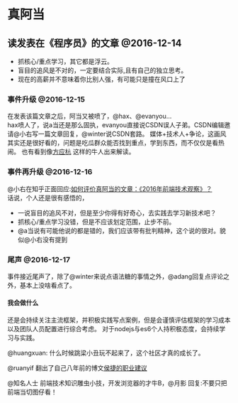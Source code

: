# 真阿当

## 读发表在《程序员》的文章 @2016-12-14
* 抓核心/重点学习，其它都是浮云。
* 盲目的追风是不对的，一定要结合实际,且有自己的独立思考。
* 现在的高薪并不意味着你比别人强，有可能只是撞在风口上了

### 事件升级 @2016-12-15
在发表该篇文章之后，阿当又被喷了，@hax、@evanyou...  
hax喷人了，说a当还是那么固执，evanyou直接说CSDN误人子弟。CSDN编辑邀请@小右写一篇文章回复，@winter说CSDN套路。
媒体+技术人+争论，这画风其实还是很好看的，问题是吃瓜群众能否找到重点，学到东西，而不仅仅是看热闹。
也有看到像[方应杭](https://www.zhihu.com/question/53625757/answer/135833862)
这样的牛人出来解读。

### 事件再升级 @2016-12-16
@小右在知乎正面回应:[如何评价真阿当的文章：《2016年前端技术观察》？](https://www.zhihu.com/question/53625757/answer/136074366)  
话说，个人还是很有感悟的，
* 一说盲目的追风不对，但是至少你得有好奇心，去实践去学习新技术吧？
* 抓核心/重点学习没错，但是不应该划定范围，止步不前。
* @a当说有可能他说的都是错的，我们应该带有批判精神，这个说的很对。貌似@小右没有提到  


### 尾声 @2016-12-17
事件接近尾声了，除了@winter来说点语法糖的事情之外，@adang回复点评论之外，基本上没啥看点了。  
#### 我会做什么
还是会持续关注主流框架，并积极实践写点案例，但是会谨慎评估框架的学习成本以及团队人员配置进行综合考虑。
对于nodejs与es6个人持积极态度，会持续学习与实践。


@huangxuan: 什么时候跳梁小丑玩不起来了，这个社区才真的成长了。  

@ruanyif 翻出了自己八年前的博文[侯捷的职业建议](http://www.ruanyifeng.com/blog/2008/05/jjhou_s_career_suggestions.html)

@知名人士 前端技术知识雕虫小技，开发浏览器的才牛B，@月影 回复:不要只把前端当切图仔看！